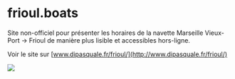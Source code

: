 # frioul.boats

Site non-officiel pour présenter les horaires de la navette Marseille Vieux-Port → Frioul de manière plus lisible et accessibles hors-ligne.

Voir le site sur [www.dipasquale.fr/frioul/](http://www.dipasquale.fr/frioul/)

![](https://i.imgur.com/wP3ofFP.png)
